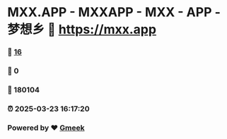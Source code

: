 # MXX.APP - MXXAPP - MXX - APP -  梦想乡 :link: https://mxx.app 
### :page_facing_up: [16](https://mxx.app/tag.html) 
### :speech_balloon: 0 
### :hibiscus: 180104 
### :alarm_clock: 2025-03-23 16:17:20 
### Powered by :heart: [Gmeek](https://github.com/Meekdai/Gmeek)
